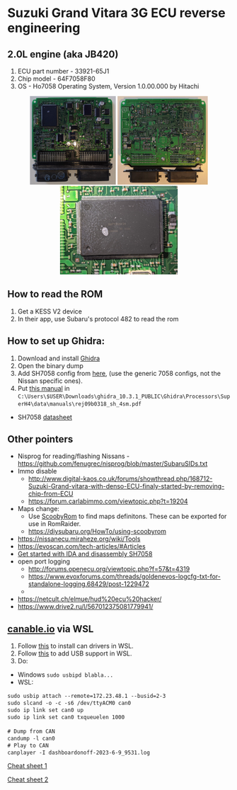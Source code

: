 
# Suzuki Grand Vitara 3G ECU reverse engineering

## 2.0L engine (aka JB420)
1. ECU part number - 33921-65J1
2. Chip model - 64F7058F80
3. OS - Ho7058 Operating System, Version 1.0.00.000 by Hitachi


<center>
<img src = "img/top.jpg" height ="200" alt="33921-65J1 top view"/>
<img src = "img/bottom.jpg" height ="200" alt="33921-65J1 bottom view"/>
<img src = "img/64F7058F80.jpg" height ="200" alt="33921-65J1 MCU 64F7058F80 ciew"/>
</center>


## How to read the ROM

1. Get a KESS V2 device
2. In their app, use Subaru's protocol 482 to read the rom

## How to set up Ghidra:

1. Download and install [Ghidra](https://github.com/NationalSecurityAgency/ghidra)
2. Open the binary dump
3. Add SH7058 config from [here](https://github.com/fenugrec/nissutils/blob/master/ghidra_helpers/README.md#using), (use the generic 7058 configs, not the Nissan specific ones).
4. Put [this manual](https://www.renesas.com/us/en/document/mas/sh-4-software-manual) in
`C:\Users\$USER\Downloads\ghidra_10.3.1_PUBLIC\Ghidra\Processors\SuperH4\data\manuals\rej09b0318_sh_4sm.pdf`

* SH7058 [datasheet](https://www.renesas.com/us/en/products/microcontrollers-microprocessors/other-mcus-mpus/superh-risc-engine-family-mcus/sh7058-32-bit-microcontrollers-non-promotion#overview)

## Other pointers

* Nisprog for reading/flashing Nissans - https://github.com/fenugrec/nisprog/blob/master/SubaruSIDs.txt
* Immo disable 
    * http://www.digital-kaos.co.uk/forums/showthread.php/168712-Suzuki-Grand-vitara-with-denso-ECU-finaly-started-by-removing-chip-from-ECU
    * https://forum.carlabimmo.com/viewtopic.php?t=19204
* Maps change:
    * Use [ScoobyRom](https://github.com/dschultzca/ScoobyRom) to find maps definitons. These can be exported for use in RomRaider.
    * https://diysubaru.org/HowTo/using-scoobyrom
* https://nissanecu.miraheze.org/wiki/Tools
* https://evoscan.com/tech-articles/#Articles
* [Get started with IDA and disassembly SH7058](https://www.romraider.com/forum/viewtopic.php?f=25&t=6303)
* open port logging
   * http://forums.openecu.org/viewtopic.php?f=57&t=4319
   * https://www.evoxforums.com/threads/goldenevos-logcfg-txt-for-standalone-logging.68429/post-1229472
   * 
* https://netcult.ch/elmue/hud%20ecu%20hacker/
* https://www.drive2.ru/l/567012375081779941/

## [canable.io](https://canable.io/getting-started.html) via WSL

1. Follow [this](https://www.reddit.com/r/CarHacking/comments/ot3gjf/socketcancanutils_on_windows/) to install can drivers in WSL.
2. Follow [this](https://github.com/rpasek/usbip-wsl2-instructions/blob/master/README.md#adding-usb-support-to-wsl-linux) to add USB support in WSL.
3. Do:
* Windows `sudo usbipd blabla...`
* WSL:
```
sudo usbip attach --remote=172.23.48.1 --busid=2-3
sudo slcand -o -c -s6 /dev/ttyACM0 can0
sudo ip link set can0 up
sudo ip link set can0 txqueuelen 1000

# Dump from CAN
candump -l can0
# Play to CAN
canplayer -I dashboardonoff-2023-6-9_9531.log
```
[Cheat sheet 1](https://gist.github.com/malefs/497ffe2afc1d4738cd46c0a7d3ca1b16#socketcan-ip-link---device-configuration-and-dumping-the-stream)

[Cheat sheet 2](https://medium.com/@yogeshojha/car-hacking-101-practical-guide-to-exploiting-can-bus-using-instrument-cluster-simulator-part-ee998570758)
